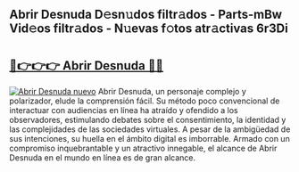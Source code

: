 ## Abrir Desnuda D𝚎sn𝚞dos filtr𝚊dos - Parts-mBw Vid𝚎os filtr𝚊dos - N𝚞evas f𝚘tos atr𝚊ctivas 6r3Di

# <h2><a href="http://mb3884.tromn.icu/?c=Abrir+Desnuda">🔗👉👉👉 Abrir Desnuda 🔗🔗</a></h2>

[![Abrir Desnuda nuevo](https://i.imgur.com/pEAQMta.gif)](http://mb3884.tromn.icu/?c=Abrir+Desnuda)
Abrir Desnuda, un personaje complejo y polarizador, elude la comprensión fácil. Su método poco convencional de interactuar con audiencias en línea ha atraído y ofendido a los observadores, estimulando debates sobre el consentimiento, la identidad y las complejidades de las sociedades virtuales. A pesar de la ambigüedad de sus intenciones, su huella en el ámbito digital es imborrable. Armado con un compromiso inquebrantable y un atractivo innegable, el alcance de Abrir Desnuda en el mundo en línea es de gran alcance.
